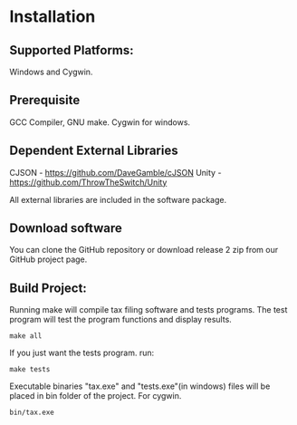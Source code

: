 # Installation

## Supported Platforms:

Windows and Cygwin.

## Prerequisite

GCC Compiler, GNU make. Cygwin for windows.

## Dependent External Libraries
CJSON - https://github.com/DaveGamble/cJSON
Unity - https://github.com/ThrowTheSwitch/Unity

All external libraries are included in the software package.

## Download software

You can clone the GitHub repository or download release 2 zip from our GitHub project page.

## Build Project:

Running make will compile tax filing software and tests programs. The test program will test the program functions and display results.

```
make all
```

If you just want the tests program. run:

```
make tests
```

Executable binaries "tax.exe" and "tests.exe"(in windows) files will be placed in bin folder of the project. For cygwin.
```
bin/tax.exe
```

